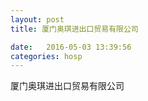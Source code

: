 ```yaml
--- 
layout: post 
title: 厦门奥琪进出口贸易有限公司

date:   2016-05-03 13:39:56 
categories: hosp 
--- 
```

   
厦门奥琪进出口贸易有限公司

